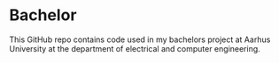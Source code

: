 # Bachelor
This GitHub repo contains code used in my bachelors project at Aarhus University at the department of electrical and computer engineering. 
